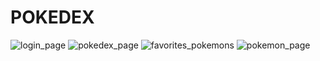 # POKEDEX

![login_page](images/login_page)
![pokedex_page](images/pokedex_page)
![favorites_pokemons](images/favorites_pokemons)
![pokemon_page](images/pokemon_page)
